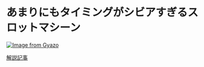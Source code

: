 # あまりにもタイミングがシビアすぎるスロットマシーン

[![Image from Gyazo](https://t.gyazo.com/teams/nota/de43e76352513b8b834bee7db03ea62a.gif)](https://nota.gyazo.com/de43e76352513b8b834bee7db03ea62a)

[解説記事]()
